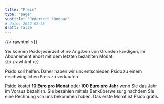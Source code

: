 ```yaml
---
title: "Preis"
type: "page"
subtitle: "Jederzeit kündbar"
# date: 2022-08-25
draft: false
---
```

{{< rawhtml >}}
<div class="alert alert-success" role="alert">
  Sie können Psido jederzeit ohne Angaben von Gründen kündigen, ihr Abonnement endet mit dem letzten bezahlten Monat.
</div>
{{< /rawhtml >}}

Psido soll helfen. Daher haben wir uns entschieden Psido zu einem erschwinglichen Preis zu verkaufen.

Psido kostet **10 Euro pro Monat** oder **100 Euro pro Jahr** wenn Sie das Jahr im Voraus bezahlen. Sie bezahlen mittels Banküberweisung nachdem Sie eine Rechnung von uns bekommen haben. Das erste Monat ist Psido gratis.
